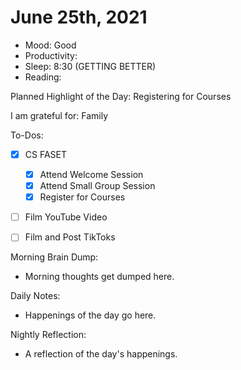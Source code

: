 # June 25th, 2021

- Mood: Good
- Productivity: 
- Sleep: 8:30 (GETTING BETTER)
- Reading: 

Planned Highlight of the Day: Registering for Courses

I am grateful for: Family

To-Dos:
- [x] CS FASET
	- [x] Attend Welcome Session
	- [x] Attend Small Group Session
	- [x] Register for Courses
- [ ] Film YouTube Video
- [ ] Film and Post TikToks


Morning Brain Dump:
- Morning thoughts get dumped here.

Daily Notes:
- Happenings of the day go here.


Nightly Reflection: 
- A reflection of the day's happenings.





